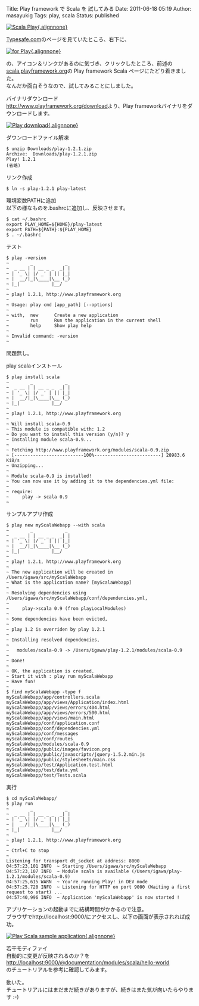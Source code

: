 Title: Play framework で Scala を 試してみる
Date: 2011-06-18 05:19
Author: masayukig
Tags: play, scala
Status: published

[![Scala
Play](http://farm4.static.flickr.com/3010/5843344046_490f31de82.jpg){.alignnone}](http://www.flickr.com/photos/31362181@N08/5843344046/ "Scala Play")

[Typesafe.com](http://typesafe.com/)のページを見ていたところ、右下に、

[![for
Play](http://farm4.static.flickr.com/3102/5843344316_86b19cf8ae_m.jpg){.alignnone}](http://www.flickr.com/photos/31362181@N08/5843344316/ "for Play")

の、アイコン＆リンクがあるのに気づき、クリックしたところ、前述の[scala.playframework.org](http://scala.playframework.org/)の
Play framework Scala ページにたどり着きました。  
なんだか面白そうなので、試してみることにしました。

バイナリダウンロード  
<http://www.playframework.org/download>より、Play
frameworkバイナリをダウンロードします。

[![Play
download](http://farm6.static.flickr.com/5075/5843344188_57d2960417.jpg){.alignnone}](http://www.flickr.com/photos/31362181@N08/5843344188/ "Play download")

ダウンロードファイル解凍

    $ unzip Downloads/play-1.2.1.zip 
    Archive:  Downloads/play-1.2.1.zip
    Play! 1.2.1
    (省略)

リンク作成

    $ ln -s play-1.2.1 play-latest

環境変数PATHに追加  
以下の様なものを.bashrcに追加し、反映させます。

    $ cat ~/.bashrc 
    export PLAY_HOME=${HOME}/play-latest
    export PATH=${PATH}:${PLAY_HOME}
    $ . ~/.bashrc

テスト

    $ play -version
    ~        _            _ 
    ~  _ __ | | __ _ _  _| |
    ~ | '_ \| |/ _' | || |_|
    ~ |  __/|_|\____|\__ (_)
    ~ |_|            |__/   
    ~
    ~ play! 1.2.1, http://www.playframework.org
    ~
    ~ Usage: play cmd [app_path] [--options]
    ~ 
    ~ with,  new      Create a new application
    ~        run      Run the application in the current shell
    ~        help     Show play help
    ~
    ~ Invalid command: -version
    ~

問題無し。

play scalaインストール

    $ play install scala
    ~        _            _ 
    ~  _ __ | | __ _ _  _| |
    ~ | '_ \| |/ _' | || |_|
    ~ |  __/|_|\____|\__ (_)
    ~ |_|            |__/   
    ~
    ~ play! 1.2.1, http://www.playframework.org
    ~
    ~ Will install scala-0.9
    ~ This module is compatible with: 1.2
    ~ Do you want to install this version (y/n)? y
    ~ Installing module scala-0.9...
    ~
    ~ Fetching http://www.playframework.org/modules/scala-0.9.zip
    ~ [--------------------------100%-------------------------] 28983.6 KiB/s   
    ~ Unzipping...
    ~
    ~ Module scala-0.9 is installed!
    ~ You can now use it by adding it to the dependencies.yml file:
    ~
    ~ require:
    ~     play -> scala 0.9
    ~

サンプルアプリ作成

    $ play new myScalaWebapp --with scala
    ~        _            _ 
    ~  _ __ | | __ _ _  _| |
    ~ | '_ \| |/ _' | || |_|
    ~ |  __/|_|\____|\__ (_)
    ~ |_|            |__/   
    ~
    ~ play! 1.2.1, http://www.playframework.org
    ~
    ~ The new application will be created in /Users/igawa/src/myScalaWebapp
    ~ What is the application name? [myScalaWebapp] 
    ~
    ~ Resolving dependencies using /Users/igawa/src/myScalaWebapp/conf/dependencies.yml,
    ~
    ~     play->scala 0.9 (from playLocalModules)
    ~
    ~ Some dependencies have been evicted,
    ~
    ~ play 1.2 is overriden by play 1.2.1
    ~
    ~ Installing resolved dependencies,
    ~
    ~   modules/scala-0.9 -> /Users/igawa/play-1.2.1/modules/scala-0.9
    ~
    ~ Done!
    ~
    ~ OK, the application is created.
    ~ Start it with : play run myScalaWebapp
    ~ Have fun!
    ~
    $ find myScalaWebapp -type f
    myScalaWebapp/app/controllers.scala
    myScalaWebapp/app/views/Application/index.html
    myScalaWebapp/app/views/errors/404.html
    myScalaWebapp/app/views/errors/500.html
    myScalaWebapp/app/views/main.html
    myScalaWebapp/conf/application.conf
    myScalaWebapp/conf/dependencies.yml
    myScalaWebapp/conf/messages
    myScalaWebapp/conf/routes
    myScalaWebapp/modules/scala-0.9
    myScalaWebapp/public/images/favicon.png
    myScalaWebapp/public/javascripts/jquery-1.5.2.min.js
    myScalaWebapp/public/stylesheets/main.css
    myScalaWebapp/test/Application.test.html
    myScalaWebapp/test/data.yml
    myScalaWebapp/test/Tests.scala

実行

    $ cd myScalaWebapp/
    $ play run
    ~        _            _ 
    ~  _ __ | | __ _ _  _| |
    ~ | '_ \| |/ _' | || |_|
    ~ |  __/|_|\____|\__ (_)
    ~ |_|            |__/   
    ~
    ~ play! 1.2.1, http://www.playframework.org
    ~
    ~ Ctrl+C to stop
    ~ 
    Listening for transport dt_socket at address: 8000
    04:57:23,101 INFO  ~ Starting /Users/igawa/src/myScalaWebapp
    04:57:23,107 INFO  ~ Module scala is available (/Users/igawa/play-1.2.1/modules/scala-0.9)
    04:57:25,615 WARN  ~ You're running Play! in DEV mode
    04:57:25,720 INFO  ~ Listening for HTTP on port 9000 (Waiting a first request to start) ...
    04:57:40,996 INFO  ~ Application 'myScalaWebapp' is now started !

アプリケーションの起動までに結構時間がかかるので注意。  
ブラウザでhttp://localhost:9000/にアクセスし、以下の画面が表示されれば成功。

[![Play Scala sample
application](http://farm6.static.flickr.com/5319/5843420398_cd2d48d759.jpg){.alignnone}](http://www.flickr.com/photos/31362181@N08/5843420398/ "Play Scala sample application")

若干モディファイ  
自動的に変更が反映されるのか？を  
<http://localhost:9000/@documentation/modules/scala/hello-world>  
のチュートリアルを参考に確認してみます。

動いた。  
チュートリアルにはまだまだ続きがありますが、続きはまた気が向いたらやります
:-)
